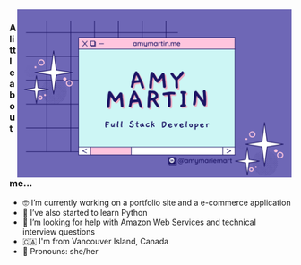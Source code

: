 <img align="right" style="width:490px" src="/images/githubBanner.png" />

<h3>A little about me...</h3>
<ul>
  <li>🤓 I’m currently working on a portfolio site and a e-commerce application</li>
  <li>🌱 I’ve also started to learn Python</li>
  <li>💭 I’m looking for help with Amazon Web Services and technical interview questions</li>
  <li>🇨🇦 I'm from Vancouver Island, Canada</li>
  <li>🦋 Pronouns: she/her</li>
</ul>  


